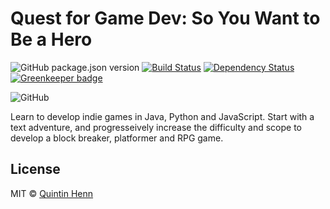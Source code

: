 # Quest for Game Dev: So You Want to Be a Hero

![GitHub package.json version](https://img.shields.io/github/package-json/v/Skerwe/quest-for-game-dev.svg) [![Build Status][travis-image]][travis-url] [![Dependency Status][daviddm-image]][daviddm-url] [![Greenkeeper badge][greenkeeper-image]][greenkeeper-url]

![GitHub](https://img.shields.io/github/license/Skerwe/quest-for-game-dev.svg)

 Learn to develop indie games in Java, Python and JavaScript. Start with a text adventure, and progresseively increase the difficulty and scope to develop a block breaker, platformer and RPG game.

## License

MIT © [Quintin Henn](http://skerwe.web.za)

[travis-image]: https://travis-ci.com/Skerwe/quest-for-game-dev.svg?branch=master
[travis-url]: https://travis-ci.com/Skerwe/quest-for-game-dev
[daviddm-image]: https://david-dm.org/Skerwe/quest-for-game-dev.svg?theme=shields.io
[daviddm-url]: https://david-dm.org/Skerwe/quest-for-game-dev
[greenkeeper-image]: https://badges.greenkeeper.io/Skerwe/quest-for-game-dev.svg
[greenkeeper-url]: https://greenkeeper.io/
